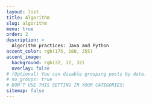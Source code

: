 ```yaml
---
layout: list
title: Algorithm
slug: algorithm
menu: true
order: 2
description: >
  Algorithm practices: Java and Python
accent_color: rgb(175, 180, 255)
accent_image:
  background: rgb(32, 32, 32)
  overlay: false
# (Optional) You can disable grouping posts by date.
# no_groups: true
# DON'T USE THIS SETTING IN YOUR CATEGORIES!
sitemap: false
---
```

